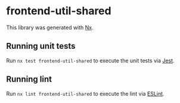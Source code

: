 # frontend-util-shared

This library was generated with [Nx](https://nx.dev).

## Running unit tests

Run `nx test frontend-util-shared` to execute the unit tests via [Jest](https://jestjs.io).

## Running lint

Run `nx lint frontend-util-shared` to execute the lint via [ESLint](https://eslint.org/).
